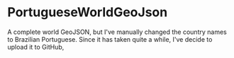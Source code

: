 # PortugueseWorldGeoJson
A complete world GeoJSON, but I've manually changed the country names to Brazilian Portuguese. Since it has taken quite a while, I've decide to upload it to GitHub,
